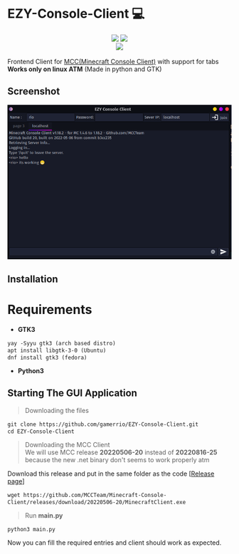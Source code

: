 # EZY-Console-Client :computer:
<p align='center'>
<img src='https://forthebadge.com/images/badges/built-with-love.svg'> <img src='https://forthebadge.com/images/badges/made-with-python.svg'><br>
<img src='https://img.shields.io/github/license/gamerrio/EZY-Console-Client?style=for-the-badge'><br></p>

Frontend Client for [MCC(Minecraft Console Client)](https://github.com/MCCTeam/Minecraft-Console-Client) with support for tabs<br> 
**Works only on linux ATM** (Made in python and GTK)

## Screenshot 
![Screenshot](./Screenshot.png)

## Installation
# Requirements
* **GTK3**
```
yay -Syyu gtk3 (arch based distro)
apt install libgtk-3-0 (Ubuntu)
dnf install gtk3 (fedora)
```
* **Python3**

## Starting The GUI Application

> Downloading the files 
```
git clone https://github.com/gamerrio/EZY-Console-Client.git
cd EZY-Console-Client
```
> Downloading the MCC Client <br>
 We will use MCC release **20220506-20** instead of **20220816-25** because the new .net binary don't seems to work properly atm<br>

Download this release and put in the same folder as the code [[Release page](https://github.com/MCCTeam/Minecraft-Console-Client/releases/tag/20220506-20)]
```
wget https://github.com/MCCTeam/Minecraft-Console-Client/releases/download/20220506-20/MinecraftClient.exe
```
> Run **main.py**
```
python3 main.py
```
Now you can fill the required entries and client should work as expected.